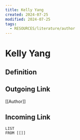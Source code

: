 ```yaml
---
title: Kelly Yang
created: 2024-07-25
modified: 2024-07-25
tags:
  - RESOURCES/literature/author
---
```

# Kelly Yang
## Definition

## Outgoing Link
[[Author]]
## Incoming Link
```dataview
LIST
FROM [[]]
```
